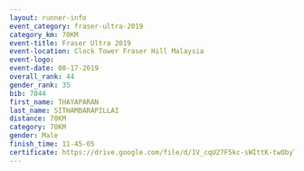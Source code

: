```yaml
---
layout: runner-info 
event_category: fraser-ultra-2019 
category_km: 70KM 
event-title: Fraser Ultra 2019 
event-location: Clock Tower Fraser Hill Malaysia 
event-logo: 
event-date: 08-17-2019 
overall_rank: 44
gender_rank: 35
bib: 7044
first_name: THAYAPARAN
last_name: SITHAMBARAPILLAI
distance: 70KM
category: 70KM
gender: Male
finish_time: 11-45-05
certificate: https://drive.google.com/file/d/1V_cqU27F5kc-sWIttK-twObyT30IEhAQ/view?usp=sharing
---
```

